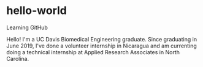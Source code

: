 # hello-world
Learning GitHub 

Hello! I'm a UC Davis Biomedical Engineering graduate. Since graduating in June 2019, I've done a volunteer internship in Nicaragua and am currenting doing a technical internship at Applied Research Associates in North Carolina. 
